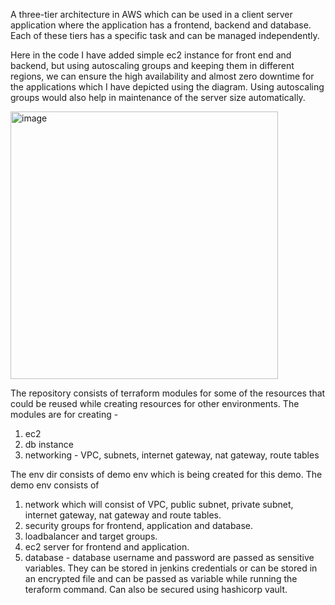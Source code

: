 A three-tier architecture in AWS which can be used in a client server application where the application has a frontend, backend and database. Each of these tiers has a specific task and can be managed independently.

Here in the code I have added simple ec2 instance for front end and backend, but using autoscaling groups and keeping them in different regions, we can ensure the high availability and almost zero downtime for the applications which I have depicted using the diagram. Using autoscaling groups would also help in maintenance of the server size automatically. 


<img width="428" alt="image" src="https://user-images.githubusercontent.com/119726781/205720885-b09a172e-3b11-469a-b7a6-5f3105569286.png">


The repository consists of terraform modules for some of the resources that could be reused while creating resources for other environments.
The modules are for creating - 
1. ec2
2. db instance
3. networking - VPC, subnets, internet gateway, nat gateway, route tables

The env dir consists of demo env which is being created for this demo.
The demo env consists of 
1. network which will consist of VPC, public subnet, private subnet, internet gateway, nat gateway and route tables.
2. security groups for frontend, application and database.
3. loadbalancer and target groups.
4. ec2 server for frontend and application.
5. database - database username and password are passed as sensitive variables. They can be stored in jenkins credentials or can be stored in an encrypted file and can be passed as variable while running the teraform command. Can also be secured using hashicorp vault.

